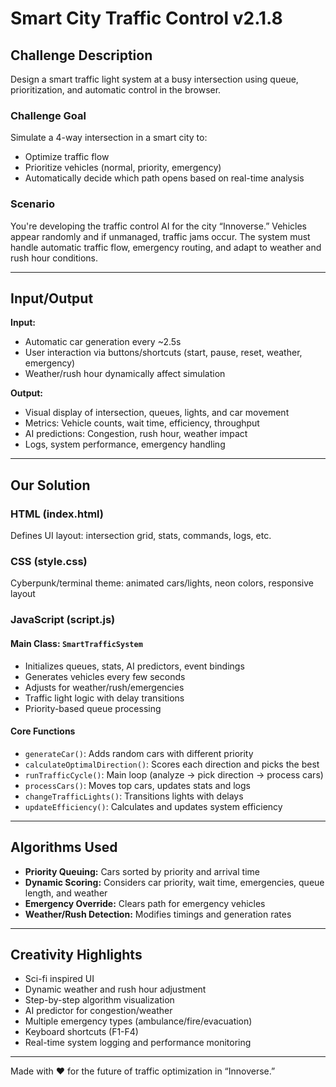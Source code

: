 # Smart City Traffic Control v2.1.8

## Challenge Description

Design a smart traffic light system at a busy intersection using queue, prioritization, and automatic control in the browser.

### Challenge Goal

Simulate a 4-way intersection in a smart city to:

- Optimize traffic flow
- Prioritize vehicles (normal, priority, emergency)
- Automatically decide which path opens based on real-time analysis

### Scenario

You're developing the traffic control AI for the city “Innoverse.” Vehicles appear randomly and if unmanaged, traffic jams occur. The system must handle automatic traffic flow, emergency routing, and adapt to weather and rush hour conditions.

---

## Input/Output

**Input:** 
- Automatic car generation every ~2.5s
- User interaction via buttons/shortcuts (start, pause, reset, weather, emergency)
- Weather/rush hour dynamically affect simulation

**Output:** 
- Visual display of intersection, queues, lights, and car movement
- Metrics: Vehicle counts, wait time, efficiency, throughput
- AI predictions: Congestion, rush hour, weather impact
- Logs, system performance, emergency handling

---

## Our Solution

### HTML (index.html)
Defines UI layout: intersection grid, stats, commands, logs, etc.

### CSS (style.css)
Cyberpunk/terminal theme: animated cars/lights, neon colors, responsive layout

### JavaScript (script.js)

#### Main Class: `SmartTrafficSystem`
- Initializes queues, stats, AI predictors, event bindings
- Generates vehicles every few seconds
- Adjusts for weather/rush/emergencies
- Traffic light logic with delay transitions
- Priority-based queue processing

#### Core Functions

- `generateCar()`: Adds random cars with different priority
- `calculateOptimalDirection()`: Scores each direction and picks the best
- `runTrafficCycle()`: Main loop (analyze → pick direction → process cars)
- `processCars()`: Moves top cars, updates stats and logs
- `changeTrafficLights()`: Transitions lights with delays
- `updateEfficiency()`: Calculates and updates system efficiency

---

## Algorithms Used

- **Priority Queuing:** Cars sorted by priority and arrival time
- **Dynamic Scoring:** Considers car priority, wait time, emergencies, queue length, and weather
- **Emergency Override:** Clears path for emergency vehicles
- **Weather/Rush Detection:** Modifies timings and generation rates

---

## Creativity Highlights

- Sci-fi inspired UI
- Dynamic weather and rush hour adjustment
- Step-by-step algorithm visualization
- AI predictor for congestion/weather
- Multiple emergency types (ambulance/fire/evacuation)
- Keyboard shortcuts (F1-F4)
- Real-time system logging and performance monitoring

---

Made with ❤️ for the future of traffic optimization in “Innoverse.”